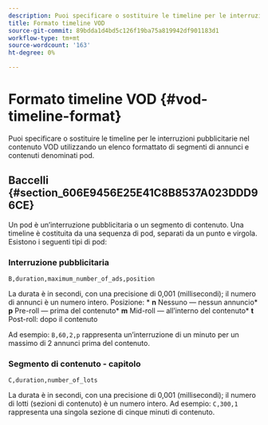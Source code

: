 ```yaml
---
description: Puoi specificare o sostituire le timeline per le interruzioni pubblicitarie nel contenuto VOD utilizzando un elenco formattato di segmenti di annunci e contenuti denominati pod.
title: Formato timeline VOD
source-git-commit: 89bdda1d4bd5c126f19ba75a819942df901183d1
workflow-type: tm+mt
source-wordcount: '163'
ht-degree: 0%

---
```



# Formato timeline VOD {#vod-timeline-format}

Puoi specificare o sostituire le timeline per le interruzioni pubblicitarie nel contenuto VOD utilizzando un elenco formattato di segmenti di annunci e contenuti denominati pod.

## Baccelli {#section_606E9456E25E41C8B8537A023DDD96CE}

Un pod è un’interruzione pubblicitaria o un segmento di contenuto. Una timeline è costituita da una sequenza di pod, separati da un punto e virgola. Esistono i seguenti tipi di pod:

### Interruzione pubblicitaria

```
B,duration,maximum_number_of_ads,position
```

La durata è in secondi, con una precisione di 0,001 (millisecondi); il numero di annunci è un numero intero. Posizione: * **n** Nessuno — nessun annuncio* **p** Pre-roll — prima del contenuto* **m** Mid-roll — all’interno del contenuto* **t** Post-roll: dopo il contenuto

Ad esempio: `B,60,2,p` rappresenta un’interruzione di un minuto per un massimo di 2 annunci prima del contenuto.

### Segmento di contenuto - capitolo

```
C,duration,number_of_lots
```

La durata è in secondi, con una precisione di 0,001 (millisecondi); il numero di lotti (sezioni di contenuto) è un numero intero. Ad esempio: `C,300,1` rappresenta una singola sezione di cinque minuti di contenuto.